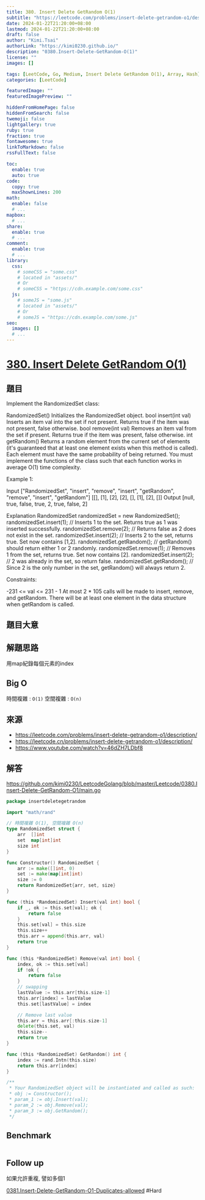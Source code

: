 ```yaml
---
title: 380. Insert Delete GetRandom O(1)
subtitle: "https://leetcode.com/problems/insert-delete-getrandom-o1/description/"
date: 2024-01-22T21:20:00+08:00
lastmod: 2024-01-22T21:20:00+08:00
draft: false
author: "Kimi.Tsai"
authorLink: "https://kimi0230.github.io/"
description: "0380.Insert-Delete-GetRandom-O(1)"
license: ""
images: []

tags: [LeetCode, Go, Medium, Insert Delete GetRandom O(1), Array, Hash]
categories: [LeetCode]

featuredImage: ""
featuredImagePreview: ""

hiddenFromHomePage: false
hiddenFromSearch: false
twemoji: false
lightgallery: true
ruby: true
fraction: true
fontawesome: true
linkToMarkdown: false
rssFullText: false

toc:
  enable: true
  auto: true
code:
  copy: true
  maxShownLines: 200
math:
  enable: false
  # ...
mapbox:
  # ...
share:
  enable: true
  # ...
comment:
  enable: true
  # ...
library:
  css:
    # someCSS = "some.css"
    # located in "assets/"
    # Or
    # someCSS = "https://cdn.example.com/some.css"
  js:
    # someJS = "some.js"
    # located in "assets/"
    # Or
    # someJS = "https://cdn.example.com/some.js"
seo:
  images: []
  # ...
---
```

# [380. Insert Delete GetRandom O(1)](https://leetcode.com/problems/insert-delete-getrandom-o1/description/)

## 題目
Implement the RandomizedSet class:

RandomizedSet() Initializes the RandomizedSet object.
bool insert(int val) Inserts an item val into the set if not present. Returns true if the item was not present, false otherwise.
bool remove(int val) Removes an item val from the set if present. Returns true if the item was present, false otherwise.
int getRandom() Returns a random element from the current set of elements (it's guaranteed that at least one element exists when this method is called). Each element must have the same probability of being returned.
You must implement the functions of the class such that each function works in average O(1) time complexity.

Example 1:

Input
["RandomizedSet", "insert", "remove", "insert", "getRandom", "remove", "insert", "getRandom"]
[[], [1], [2], [2], [], [1], [2], []]
Output
[null, true, false, true, 2, true, false, 2]

Explanation
RandomizedSet randomizedSet = new RandomizedSet();
randomizedSet.insert(1); // Inserts 1 to the set. Returns true as 1 was inserted successfully.
randomizedSet.remove(2); // Returns false as 2 does not exist in the set.
randomizedSet.insert(2); // Inserts 2 to the set, returns true. Set now contains [1,2].
randomizedSet.getRandom(); // getRandom() should return either 1 or 2 randomly.
randomizedSet.remove(1); // Removes 1 from the set, returns true. Set now contains [2].
randomizedSet.insert(2); // 2 was already in the set, so return false.
randomizedSet.getRandom(); // Since 2 is the only number in the set, getRandom() will always return 2.
 

Constraints:

-231 <= val <= 231 - 1
At most 2 * 105 calls will be made to insert, remove, and getRandom.
There will be at least one element in the data structure when getRandom is called.

## 題目大意

## 解題思路
用map紀錄每個元素的index

## Big O
時間複雜 : `O(1)`
空間複雜 : `O(n)`

## 來源
* https://leetcode.com/problems/insert-delete-getrandom-o1/description/
* https://leetcode.cn/problems/insert-delete-getrandom-o1/description/
* https://www.youtube.com/watch?v=46dZH7LDbf8

## 解答
https://github.com/kimi0230/LeetcodeGolang/blob/master/Leetcode/0380.Insert-Delete-GetRandom-O1/main.go

```go
package insertdeletegetrandom

import "math/rand"

// 時間複雜 O(1), 空間複雜 O(n)
type RandomizedSet struct {
	arr  []int
	set  map[int]int
	size int
}

func Constructor() RandomizedSet {
	arr := make([]int, 0)
	set := make(map[int]int)
	size := 0
	return RandomizedSet{arr, set, size}
}

func (this *RandomizedSet) Insert(val int) bool {
	if _, ok := this.set[val]; ok {
		return false
	}
	this.set[val] = this.size
	this.size++
	this.arr = append(this.arr, val)
	return true
}

func (this *RandomizedSet) Remove(val int) bool {
	index, ok := this.set[val]
	if !ok {
		return false
	}
	// swapping
	lastValue := this.arr[this.size-1]
	this.arr[index] = lastValue
	this.set[lastValue] = index

	// Remove last value
	this.arr = this.arr[:this.size-1]
	delete(this.set, val)
	this.size--
	return true
}

func (this *RandomizedSet) GetRandom() int {
	index := rand.Intn(this.size)
	return this.arr[index]
}

/**
 * Your RandomizedSet object will be instantiated and called as such:
 * obj := Constructor();
 * param_1 := obj.Insert(val);
 * param_2 := obj.Remove(val);
 * param_3 := obj.GetRandom();
 */

```

##  Benchmark

```sh

```

## Follow up
如果允許重複, 譬如多個1

[0381.Insert-Delete-GetRandom-O1-Duplicates-allowed](../0381.Insert-Delete-GetRandom-O1-Duplicates-allowed/README.md) #Hard